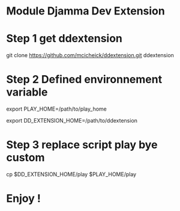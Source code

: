 # Module Djamma Dev Extension
# Step 1 get ddextension
git clone https://github.com/mcicheick/ddextension.git ddextension

# Step 2 Defined environnement variable
export PLAY_HOME=/path/to/play_home

export DD_EXTENSION_HOME=/path/to/ddextension

# Step 3 replace script play bye custom
cp $DD_EXTENSION_HOME/play $PLAY_HOME/play

# Enjoy !


